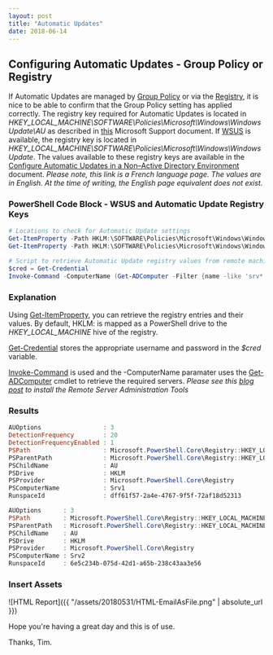 ```yaml
---
layout: post
title: "Automatic Updates"
date: 2018-06-14
---
```

## Configuring Automatic Updates - Group Policy or Registry
If Automatic Updates are managed by [Group Policy](https://msdn.microsoft.com/en-us/library/ee663280(v=vs.85).aspx) or via the [Registry](https://msdn.microsoft.com/en-us/library/windows/desktop/ms724871(v=vs.85).aspx), it is nice to be able to confirm that the Group Policy setting has applied correctly. The registry key required for Automatic Updates is located in *HKEY_LOCAL_MACHINE\SOFTWARE\Policies\Microsoft\Windows\WindowsUpdate\AU* as described in [this](https://support.microsoft.com/en-au/help/328010/how-to-configure-automatic-updates-by-using-group-policy-or-registry-s) Microsoft Support document. If [WSUS](https://docs.microsoft.com/en-us/windows-server/administration/windows-server-update-services/get-started/windows-server-update-services-wsus) is available, the registry key is located in *HKEY_LOCAL_MACHINE\SOFTWARE\Policies\Microsoft\Windows\WindowsUpdate*. The values available to these registry keys are available in the [Configure Automatic Updates in a Non–Active Directory Environment](https://docs.microsoft.com/fr-fr/security-updates/windowsupdateservices/18127152) document. 
*Please note, this link is a French language page. The values are in English. At the time of writing, the English page equivalent does not exist.*

### PowerShell Code Block - WSUS and Automatic Update Registry Keys
```PowerShell
# Locations to check for Automatic Update settings
Get-ItemProperty -Path HKLM:\SOFTWARE\Policies\Microsoft\Windows\WindowsUpdate
Get-ItemProperty -Path HKLM:\SOFTWARE\Policies\Microsoft\Windows\WindowsUpdate\AU

# Script to retrieve Automatic Update registry values from remote machines
$cred = Get-Credential
Invoke-Command -ComputerName (Get-ADComputer -Filter {name -like 'srv*'}).name -ScriptBlock {Get-ItemProperty HKLM:\SOFTWARE\Policies\Microsoft\Windows\WindowsUpdate\AU} -Credential $cred

```

### Explanation
Using [Get-ItemProperty](https://docs.microsoft.com/en-us/powershell/module/microsoft.powershell.management/get-itemproperty?view=powershell-6), you can retrieve the registry entries and their values. By default, HKLM: is mapped as a PowerShell drive to the *HKEY_LOCAL_MACHINE* hive of the registry. 

[Get-Credential](https://docs.microsoft.com/en-us/powershell/module/microsoft.powershell.security/get-credential?view=powershell-6) stores the appropriate username and password in the *$cred* variable.

[Invoke-Command](https://docs.microsoft.com/en-us/powershell/module/microsoft.powershell.core/invoke-command?view=powershell-6) is used and the -ComputerName paramater uses the [Get-ADComputer](https://technet.microsoft.com/es-es/library/hh852328(v=wps.630).aspx) cmdlet to retrieve the required servers.
*Please see this [blog post](https://github.com/timhaintz/timhaintz.github.io/blob/master/_posts/2018-05-04-PowerShell-Get-ADComputer.md) to install the Remote Server Administration Tools*


### Results
```PowerShell
AUOptions                 : 3
DetectionFrequency        : 20
DetectionFrequencyEnabled : 1
PSPath                    : Microsoft.PowerShell.Core\Registry::HKEY_LOCAL_MACHINE\SOFTWARE\Policies\Microsoft\Windows\WindowsUpdate\AU
PSParentPath              : Microsoft.PowerShell.Core\Registry::HKEY_LOCAL_MACHINE\SOFTWARE\Policies\Microsoft\Windows\WindowsUpdate
PSChildName               : AU
PSDrive                   : HKLM
PSProvider                : Microsoft.PowerShell.Core\Registry
PSComputerName            : Srv1
RunspaceId                : dff61f57-2a4e-4767-9f5f-72af18d52313

AUOptions      : 3
PSPath         : Microsoft.PowerShell.Core\Registry::HKEY_LOCAL_MACHINE\SOFTWARE\Policies\Microsoft\Windows\WindowsUpdate\AU
PSParentPath   : Microsoft.PowerShell.Core\Registry::HKEY_LOCAL_MACHINE\SOFTWARE\Policies\Microsoft\Windows\WindowsUpdate
PSChildName    : AU
PSDrive        : HKLM
PSProvider     : Microsoft.PowerShell.Core\Registry
PSComputerName : Srv2
RunspaceId     : 6e5c234b-075d-42d1-a65b-238c43aa3e56
```

### Insert Assets
![HTML Report]({{ "/assets/20180531/HTML-EmailAsFile.png" | absolute_url }})


Hope you're having a great day and this is of use.

Thanks, Tim.
